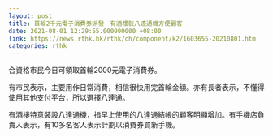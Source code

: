 ```yaml
---
layout: post
title: 首輪2千元電子消費券派發　有酒樓裝八達通機方便顧客
date: 2021-08-01 12:29:55.000000000 +08:00
link: https://news.rthk.hk/rthk/ch/component/k2/1603655-20210801.htm
categories: rthk
---
```


合資格市民今日可領取首輪2000元電子消費券。

有市民表示，主要用作日常消費，相信很快用完首輪金額。亦有長者表示，不懂得使用其他支付平台，所以選擇八達通。

有酒樓特意裝設八達通機，指早上使用的八達通結帳的顧客明顯增加。有手機店負責人表示，有10多名客人表示計劃以消費券買新手機。
